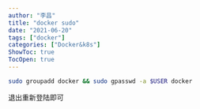 ```yaml
---
author: "李昌"
title: "docker sudo"
date: "2021-06-20"
tags: ["docker"]
categories: ["Docker&k8s"]
ShowToc: true
TocOpen: true
---
```


```bash
sudo groupadd docker && sudo gpasswd -a $USER docker
```

退出重新登陆即可